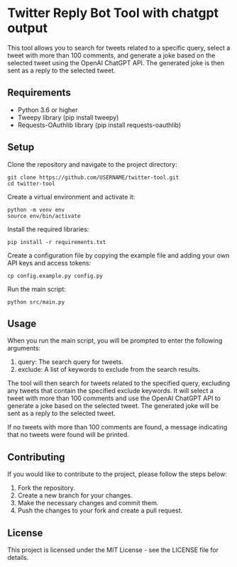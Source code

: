 # Twitter Reply Bot Tool with chatgpt output
This tool allows you to search for tweets related to a specific query, select a tweet with more than 100 comments, and generate a joke based on the selected tweet using the OpenAI ChatGPT API. The generated joke is then sent as a reply to the selected tweet.

## Requirements
- Python 3.6 or higher
- Tweepy library (pip install tweepy)
- Requests-OAuthlib library (pip install requests-oauthlib)
## Setup
Clone the repository and navigate to the project directory:
```
git clone https://github.com/USERNAME/twitter-tool.git
cd twitter-tool
```
Create a virtual environment and activate it:
```
python -m venv env
source env/bin/activate
```
Install the required libraries:
```
pip install -r requirements.txt
```
Create a configuration file by copying the example file and adding your own API keys and access tokens:
```
cp config.example.py config.py
```
Run the main script:
```
python src/main.py
```
## Usage
When you run the main script, you will be prompted to enter the following arguments:

1. query: The search query for tweets.
2. exclude: A list of keywords to exclude from the search results.

The tool will then search for tweets related to the specified query, excluding any tweets that contain the specified exclude keywords. It will select a tweet with more than 100 comments and use the OpenAI ChatGPT API to generate a joke based on the selected tweet. The generated joke will be sent as a reply to the selected tweet.

If no tweets with more than 100 comments are found, a message indicating that no tweets were found will be printed.

## Contributing
If you would like to contribute to the project, please follow the steps below:

1. Fork the repository.
2. Create a new branch for your changes.
3. Make the necessary changes and commit them.
4. Push the changes to your fork and create a pull request.
## License
This project is licensed under the MIT License - see the LICENSE file for details.
